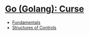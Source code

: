 # [Go (Golang): Curse](https://www.udemy.com/curso-go/)


* [Fundamentals](https://github.com/robsonoduarte/learn-go/tree/master/go-curse/fudamentals)
* [Structures of Controls](https://github.com/robsonoduarte/learn-go/tree/master/go-curse/controls)
